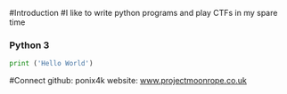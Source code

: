 #Introduction
#I like to write python programs and play CTFs in my spare time

### Python 3
```Python
print ('Hello World')
```
#Connect
github: ponix4k
website: www.projectmoonrope.co.uk

